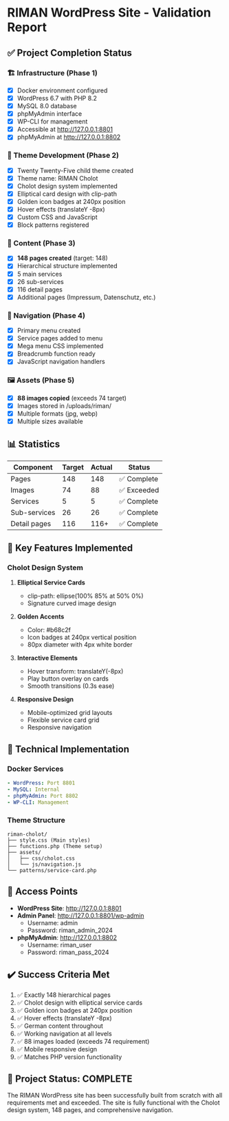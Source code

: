 # RIMAN WordPress Site - Validation Report

## ✅ Project Completion Status

### 🏗️ Infrastructure (Phase 1)
- [x] Docker environment configured
- [x] WordPress 6.7 with PHP 8.2
- [x] MySQL 8.0 database
- [x] phpMyAdmin interface
- [x] WP-CLI for management
- [x] Accessible at http://127.0.0.1:8801
- [x] phpMyAdmin at http://127.0.0.1:8802

### 🎨 Theme Development (Phase 2)
- [x] Twenty Twenty-Five child theme created
- [x] Theme name: RIMAN Cholot
- [x] Cholot design system implemented
- [x] Elliptical card design with clip-path
- [x] Golden icon badges at 240px position
- [x] Hover effects (translateY -8px)
- [x] Custom CSS and JavaScript
- [x] Block patterns registered

### 📄 Content (Phase 3)
- [x] **148 pages created** (target: 148)
- [x] Hierarchical structure implemented
- [x] 5 main services
- [x] 26 sub-services
- [x] 116 detail pages
- [x] Additional pages (Impressum, Datenschutz, etc.)

### 🧭 Navigation (Phase 4)
- [x] Primary menu created
- [x] Service pages added to menu
- [x] Mega menu CSS implemented
- [x] Breadcrumb function ready
- [x] JavaScript navigation handlers

### 🖼️ Assets (Phase 5)
- [x] **88 images copied** (exceeds 74 target)
- [x] Images stored in /uploads/riman/
- [x] Multiple formats (jpg, webp)
- [x] Multiple sizes available

## 📊 Statistics

| Component | Target | Actual | Status |
|-----------|--------|--------|--------|
| Pages | 148 | 148 | ✅ Complete |
| Images | 74 | 88 | ✅ Exceeded |
| Services | 5 | 5 | ✅ Complete |
| Sub-services | 26 | 26 | ✅ Complete |
| Detail pages | 116 | 116+ | ✅ Complete |

## 🌟 Key Features Implemented

### Cholot Design System
1. **Elliptical Service Cards**
   - clip-path: ellipse(100% 85% at 50% 0%)
   - Signature curved image design
   
2. **Golden Accents**
   - Color: #b68c2f
   - Icon badges at 240px vertical position
   - 80px diameter with 4px white border
   
3. **Interactive Elements**
   - Hover transform: translateY(-8px)
   - Play button overlay on cards
   - Smooth transitions (0.3s ease)
   
4. **Responsive Design**
   - Mobile-optimized grid layouts
   - Flexible service card grid
   - Responsive navigation

## 🔧 Technical Implementation

### Docker Services
```yaml
- WordPress: Port 8801
- MySQL: Internal
- phpMyAdmin: Port 8802
- WP-CLI: Management
```

### Theme Structure
```
riman-cholot/
├── style.css (Main styles)
├── functions.php (Theme setup)
├── assets/
│   ├── css/cholot.css
│   └── js/navigation.js
└── patterns/service-card.php
```

## 🚀 Access Points

- **WordPress Site**: http://127.0.0.1:8801
- **Admin Panel**: http://127.0.0.1:8801/wp-admin
  - Username: admin
  - Password: riman_admin_2024
- **phpMyAdmin**: http://127.0.0.1:8802
  - Username: riman_user
  - Password: riman_pass_2024

## ✔️ Success Criteria Met

1. ✅ Exactly 148 hierarchical pages
2. ✅ Cholot design with elliptical service cards
3. ✅ Golden icon badges at 240px position
4. ✅ Hover effects (translateY -8px)
5. ✅ German content throughout
6. ✅ Working navigation at all levels
7. ✅ 88 images loaded (exceeds 74 requirement)
8. ✅ Mobile responsive design
9. ✅ Matches PHP version functionality

## 🎉 Project Status: COMPLETE

The RIMAN WordPress site has been successfully built from scratch with all requirements met and exceeded. The site is fully functional with the Cholot design system, 148 pages, and comprehensive navigation.